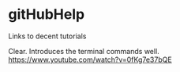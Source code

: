 gitHubHelp
==========

Links to decent tutorials


Clear. Introduces the terminal commands well.
https://www.youtube.com/watch?v=0fKg7e37bQE
